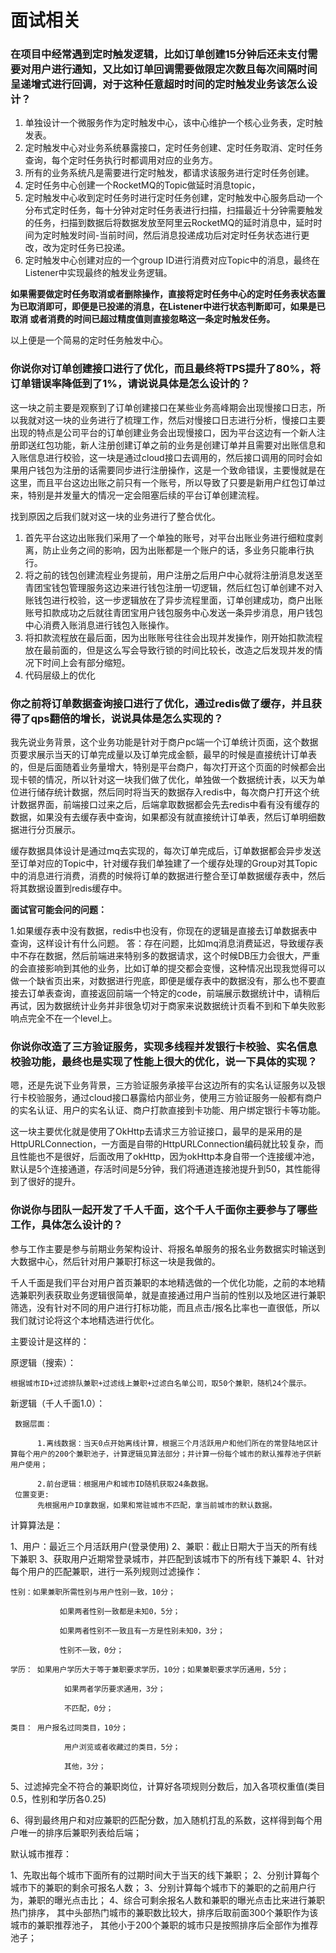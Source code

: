# 面试相关


### 在项目中经常遇到定时触发逻辑，比如订单创建15分钟后还未支付需要对用户进行通知，又比如订单回调需要做限定次数且每次间隔时间呈递增式进行回调，对于这种任意超时时间的定时触发业务该怎么设计？

1. 单独设计一个微服务作为定时触发中心，该中心维护一个核心业务表，定时触发表。
2. 定时触发中心对业务系统暴露接口，定时任务创建、定时任务取消、定时任务查询，每个定时任务执行时都调用对应的业务方。
3. 所有的业务系统凡是需要进行定时触发，都请求该服务进行定时任务创建。
4. 定时任务中心创建一个RocketMQ的Topic做延时消息topic，
5. 定时触发中心收到定时任务时进行定时任务创建，定时触发中心服务启动一个分布式定时任务，每十分钟对定时任务表进行扫描，扫描最近十分钟需要触发的任务，扫描到数据后将数据发放至阿里云RocketMQ的延时消息中，延时时间为定时触发时间-当前时间，然后消息投递成功后对定时任务状态进行更改，改为定时任务已投递。
6. 定时触发中心创建对应的一个group ID进行消费对应Topic中的消息，最终在Listener中实现最终的触发业务逻辑。

**如果需要做定时任务取消或者删除操作，直接将定时任务中心的定时任务表状态置为已取消即可，即便是已投递的消息，在Listener中进行状态判断即可，如果是已取消 或者消费的时间已超过精度值则直接忽略这一条定时触发任务。**

以上便是一个简易的定时任务触发中心。


### 你说你对订单创建接口进行了优化，而且最终将TPS提升了80%，将订单错误率降低到了1%，请说说具体是怎么设计的？

这一块之前主要是观察到了订单创建接口在某些业务高峰期会出现慢接口日志，所以我就对这一块的业务进行了梳理工作，然后对慢接口日志进行分析，慢接口主要出现的特点是公司平台的订单创建业务会出现慢接口，因为平台这边有一个新人注册即送红包功能，新人注册创建订单之前的业务是创建订单并且需要对出账信息和入账信息进行校验，这一块是通过cloud接口去调用的，然后接口调用的同时会如果用户钱包为注册的话需要同步进行注册操作，这是一个致命错误，主要慢就是在这里，而且平台这边出账之前只有一个账号，所以导致了只要是新用户红包订单过来，特别是并发量大的情况一定会阻塞后续的平台订单创建流程。

找到原因之后我们就对这一块的业务进行了整合优化。

1. 首先平台这边出账我们采用了一个单独的账号，对平台出账业务进行细粒度剥离，防止业务之间的影响，因为出账都是一个账户的话，多业务只能串行执行。
2. 将之前的钱包创建流程业务提前，用户注册之后用户中心就将注册消息发送至青团宝钱包管理服务这边来进行钱包注册一切逻辑，然后红包订单创建不对入账钱包进行校验，这一步逻辑放在了异步流程里面，订单创建成功，商户出账账号扣款成功之后就往青团宝用户钱包服务中心发送一条异步消息，用户钱包中心消费入账消息进行钱包入账操作。
3. 将扣款流程放在最后面，因为出账账号往往会出现并发操作，刚开始扣款流程放在最前面的，但是这么写会导致行锁的时间比较长，改造之后发现并发的情况下时间上会有部分缩短。
4. 代码层级上的优化

### 你之前将订单数据查询接口进行了优化，通过redis做了缓存，并且获得了qps翻倍的增长，说说具体是怎么实现的？

我先说业务背景，这个业务功能是针对于商户pc端一个订单统计页面，这个数据页要求展示当天的订单完成量以及订单完成金额，最早的时候是直接统计订单表的，但是后面随着业务量增大，特别是平台商户，每次打开这个页面的时候都会出现卡顿的情况，所以针对这一块我们做了优化，单独做一个数据统计表，以天为单位进行储存统计数据，然后同时将当天的数据存入redis中，每次商户打开这个统计数据界面，前端接口过来之后，后端拿取数据都会先去redis中看有没有缓存的数据，如果没有去缓存表中查询，如果都没有就直接统计订单表，然后订单明细数据进行分页展示。


缓存数据具体设计是通过mq去实现的，每次订单完成后，订单数据都会异步发送至订单对应的Topic中，针对缓存我们单独建了一个缓存处理的Group对其Topic中的消息进行消费，消费的时候将订单的数据进行整合至订单数据缓存表中，然后将其数据设置到redis缓存中。

**面试官可能会问的问题：**

1.如果缓存表中没有数据，redis中也没有，你现在的逻辑是直接去订单数据表中查询，这样设计有什么问题。
	答：存在问题，比如mq消息消费延迟，导致缓存表中不存在数据，然后前端进来特别多的数据请求，这个时候DB压力会很大，严重的会直接影响到其他的业务，比如订单的提交都会变慢，这种情况出现我觉得可以做一个缺省页出来，对数据进行兜底，即便是缓存表中的数据没有，那么也不要直接去订单表查询，直接返回前端一个特定的code，前端展示数据统计中，请稍后再试，因为数据统计业务并非很急切对于商家来说数据统计页看不到和下单失败影响点完全不在一个level上。


### 你说你改造了三方验证服务，实现多线程并发银行卡校验、实名信息校验功能，最终也是实现了性能上很大的优化，说一下具体的实现？


嗯，还是先说下业务背景，三方验证服务承接平台这边所有的实名认证服务以及银行卡校验服务，通过cloud接口暴露给内部业务，使用三方验证服务一般都有商户的实名认证、用户的实名认证、商户打款直接到卡功能、用户绑定银行卡等功能。

这一块主要优化就是使用了OkHttp去请求三方验证接口，最早的是采用的是HttpURLConnection，一方面是自带的HttpURLConnection编码就比较复杂，而且性能也不是很好，后面改用了okHttp，因为okHttp本身自带一个连接缓冲池，默认是5个连接通道，存活时间是5分钟，我们将通道连接池提升到50，其性能得到了很好的提升。



### 你说你与团队一起开发了千人千面，这个千人千面你主要参与了哪些工作，具体怎么设计的？

参与工作主要是参与前期业务架构设计、将报名单服务的报名业务数据实时输送到大数据中心，然后针对用户兼职打标这一块是我做的。

千人千面是我们平台对用户首页兼职的本地精选做的一个优化功能，之前的本地精选兼职列表获取业务逻辑很简单，就是直接通过用户当前的性别以及地区进行兼职筛选，没有针对不同的用户进行打标功能，而且点击/报名比率也一直很低，所以我们就讨论将这个本地精选进行优化。

主要设计是这样的：

原逻辑（搜索）：

    根据城市ID+过滤排队兼职+过滤线上兼职+过滤白名单公司，取50个兼职，随机24个展示。

新逻辑（千人千面1.0）：

     数据层面：

          1.离线数据：当天0点开始离线计算，根据三个月活跃用户和他们所在的常登陆地区计算每个用户的200个兼职池子，计算逻辑见算法部分；并计算一份每个城市的默认推荐池子供新用户使用；

          2.前台逻辑：根据用户和城市ID随机获取24条数据。
     位置变更:
          先根据用户ID拿数据，如果和常驻城市不匹配，拿当前城市的默认数据。

计算算法是：

1、用户：最近三个月活跃用户(登录使用)
2、兼职：截止日期大于当天的所有线下兼职
3、获取用户近期常登录城市，并匹配到该城市下的所有线下兼职
4、针对每个用户的匹配兼职，进行一系列规则过滤操作：

    性别：如果兼职所需性别与用户性别一致，10分；

               如果两者性别一致都是未知0，5分；

               如果两者性别不一致且有一方是性别未知0，3分；

               性别不一致，0分； 

    学历： 如果用户学历大于等于兼职要求学历，10分；如果兼职要求学历通用，5分；

                如果两者学历要求通用，3分；

                不匹配，0分；

    类目： 用户报名过同类目，10分；

                用户浏览或者收藏过的类目，5分；

                其他，3分；

5、过滤掉完全不符合的兼职岗位，计算好各项规则分数后，加入各项权重值(类目0.5，性别和学历各0.25)

6、得到最终用户和对应兼职的匹配分数，加入随机打乱的系数，这样得到每个用户唯一的排序后兼职列表给后端；

默认城市推荐：

1、先取出每个城市下面所有的过期时间大于当天的线下兼职；
2、分别计算每个城市下的兼职的剩余可报名人数；
3、分别计算每个城市下的兼职的之前用户行为，兼职的曝光点击比；
4、综合可剩余报名人数和兼职的曝光点击比来进行兼职热门排序，
      其中头部热门城市的兼职数比较大，排序后取前面300个兼职作为该城市的兼职推荐池子，
      其他小于200个兼职的城市只是按照排序后全部作为推荐池子；










